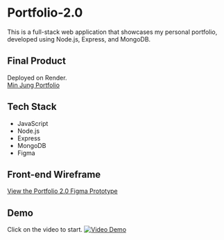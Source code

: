 # Portfolio-2.0
This is a full-stack web application that showcases my personal portfolio, developed using Node.js, Express, and MongoDB.

## Final Product
Deployed on Render.
<br>
[Min Jung Portfolio](https://portfolio-2-0-2voq.onrender.com/)
## Tech Stack
- JavaScript
- Node.js
- Express
- MongoDB
- Figma

## Front-end Wireframe
[View the Portfolio 2.0 Figma Prototype](https://www.figma.com/proto/QegfTVMDlPVclDoEGz9TUD/Portfolio-2.0?node-id=0-1&t=Rxt70i25D3GV3qpx-1)

## Demo 
Click on the video to start.
[![Video Demo](https://img.youtube.com/vi/UD8WJU7c518/0.jpg)](https://youtu.be/UD8WJU7c518)




